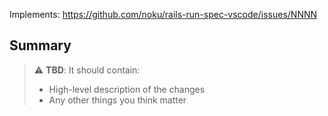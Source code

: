 Implements: https://github.com/noku/rails-run-spec-vscode/issues/NNNN

## Summary

> ⚠️ **TBD**: It should contain:
>
> - High-level description of the changes
> - Any other things you think matter

